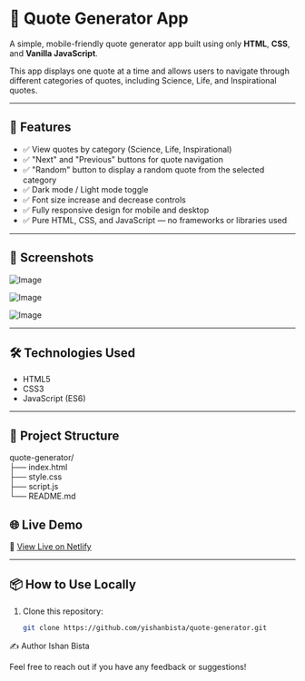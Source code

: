 # 🌟 Quote Generator App

A simple, mobile-friendly quote generator app built using only **HTML**, **CSS**, and **Vanilla JavaScript**.

This app displays one quote at a time and allows users to navigate through different categories of quotes, including Science, Life, and Inspirational quotes.

---

## 🚀 Features

- ✅ View quotes by category (Science, Life, Inspirational)
- ✅ "Next" and "Previous" buttons for quote navigation
- ✅ "Random" button to display a random quote from the selected category
- ✅ Dark mode / Light mode toggle
- ✅ Font size increase and decrease controls
- ✅ Fully responsive design for mobile and desktop
- ✅ Pure HTML, CSS, and JavaScript — no frameworks or libraries used

---

## 📸 Screenshots
![Image](https://github.com/user-attachments/assets/252fd10d-9040-4ac0-9778-789864b50ac5)

![Image](https://github.com/user-attachments/assets/063f86e2-095d-4833-9b27-6b513a7c7d9e)

![Image](https://github.com/user-attachments/assets/8402fa97-d8df-4a76-b956-ffe26f73da42)


---

## 🛠️ Technologies Used

- HTML5
- CSS3
- JavaScript (ES6)

---

## 📁 Project Structure
quote-generator/<br>
├── index.html<br>
├── style.css<br>
├── script.js<br>
└── README.md
## 🌐 Live Demo

🔗 [View Live on Netlify]([https://your-netlify-link.netlify.app](https://easyquotegenerator.netlify.app/))

---

## 📦 How to Use Locally

1. Clone this repository:
   ```bash
   git clone https://github.com/yishanbista/quote-generator.git
✍️ Author
Ishan Bista

Feel free to reach out if you have any feedback or suggestions!
